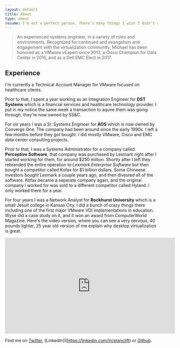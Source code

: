 ```yaml
---
layout: default
title: About
type: about
resume: I'm not a perfect person. There's many things I wish I didn't do. Like reboot the wrong ESX host that one time...
---
```


> An experienced systems engineer, in a variety of roles and environments. Recognized for continued and evangelism and engagement with the virtualization community, Michael has been honored as a VMware vExpert since 2013, a Cisco Champion for Data Center in 2015, and as a Dell EMC Elect in 2017.

## Experience

I'm currently a Technical Account Manager for VMware focused on healthcare clients.

Prior to that, I spent a year working as an Integration Engineer for **DST Systems** which is a financial services and healthcare technology provider. I put in my notice the same week a transaction to aquire them was going through, they're now owned by SS&C.

For six years I was a Sr. Systems Engineer for **AOS** which is now owned by Converge One. The company had been around since the early 1990s. I left a few months before they got bought. I did mostly VMware, Cisco and EMC data center consulting projects.

Prior to that, I was a Systems Administrator for a company called **Perceptive Software**, that company was purchased by Lexmark right after I started working for them, for around $250 million. Shortly after I left they rebranded the entire operation to _Lexmark Enterprise Software_ but then bought a competitor called Kofax for $1 billion dollars. Some Chineese investors bought Lexmark a couple years ago, and then divested all of the software. Kofax became a seperate company again, and the original company I worked for was sold to a different competitor called Hyland. I only worked there for a year.

For four years I was a Network Analyst for **Rockhurst University** which is a small Jesuit college in Kansas City. I did a bunch of crazy things there including one of the first major VMware VDI implementations in education. Wyse did a case study on it, and it won an award from ComputerWorld Magazine. Here's the video version, where you can see a very nervous, 40 pounds lighter, 25 year old version of me explain why desktop virtualization is great.

<iframe width="560" height="315" src="https://www.youtube-nocookie.com/embed/H-an65Pmwbs" frameborder="0" allow="autoplay; encrypted-media" allowfullscreen></iframe>

Find me on [Twitter](https://twitter.com/vmstan), [LinkedIn]Í(https://linkedin.com/in/stanclift) or&nbsp;[Github](https://github.com/vmstan).
